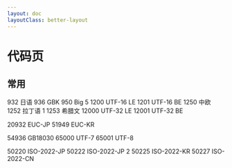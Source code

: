 ```yaml
---
layout: doc
layoutClass: better-layout
---
```


# 代码页

## 常用

932 日语
936 GBK
950 Big 5
1200 UTF-16 LE
1201 UTF-16 BE
1250 中欧
1252 拉丁语 1
1253 希腊文
12000 UTF-32 LE
12001 UTF-32 BE

20932 EUC-JP
51949 EUC-KR

54936 GB18030
65000 UTF-7
65001 UTF-8

50220 ISO-2022-JP
50222 ISO-2022-JP 2
50225 ISO-2022-KR
50227 ISO-2022-CN
